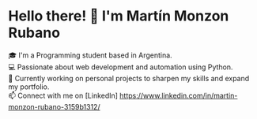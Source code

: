 # Hello there! 👋 I'm Martín Monzon Rubano

🎓 I'm a Programming student based in Argentina.  
💻 Passionate about web development and automation using Python.  
🚀 Currently working on personal projects to sharpen my skills and expand my portfolio.  
📫 Connect with me on [LinkedIn] https://www.linkedin.com/in/martin-monzon-rubano-3159b1312/ 
